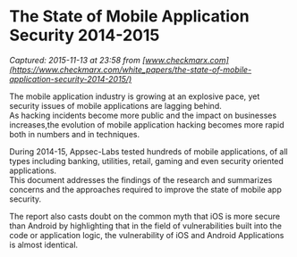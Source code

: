 # The State of Mobile Application Security 2014-2015

_Captured: 2015-11-13 at 23:58 from [www.checkmarx.com](https://www.checkmarx.com/white_papers/the-state-of-mobile-application-security-2014-2015/)_

The mobile application industry is growing at an explosive pace, yet security issues of mobile applications are lagging behind.  
As hacking incidents become more public and the impact on businesses increases,the evolution of mobile application hacking becomes more rapid both in numbers and in techniques.

During 2014-15, Appsec-Labs tested hundreds of mobile applications, of all types including banking, utilities, retail, gaming and even security oriented applications.  
This document addresses the findings of the research and summarizes concerns and the approaches required to improve the state of mobile app security.

The report also casts doubt on the common myth that iOS is more secure than Android by highlighting that in the field of vulnerabilities built into the code or application logic, the vulnerability of iOS and Android Applications is almost identical.
